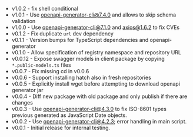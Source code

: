 - v1.0.2 - fix shell conditional
- v1.0.1 - Use openapi-generator-cli@7.4.0 and allows to skip schema validation
- v1.0.0 - Use openapi-generator-cli@7.1.0 and axios@1.6.2 to fix CVEs
- v0.1.2 - Fix duplicate `url` dev dependency
- v0.1.1 - Version bumps for TypeScript dependencies and openapi-generator
- v0.1.0 - Allow specification of registry namespace and repository URL
- v0.0.12 - Expose swagger models in client package by copying `*.public-models.ts` files
- v0.0.7 - Fix missing cd in v0.0.6
- v0.0.6 - Support installing hatch also in fresh repositories
- v0.0.5 - Explicitly install wget before attempting to download openapi generator jar
- v0.0.4 - Diff new package with old package and only publish if there are changes
- v0.0.3 - Use openapi-generator-cli@4.3.0 to fix ISO-8601 types previous generated as JavaScript Date objects.
- v0.0.2 - Use openapi-generator-cli@4.2.3; error handling in main script.
- v0.0.1 - Initial release for internal testing.
